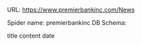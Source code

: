 URL: https://www.premierbankinc.com/News

Spider name: premierbankinc
DB Schema:

title
content
date